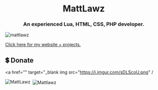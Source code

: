 <h1 align="center">MattLawz</h1>
<h3 align="center">An experienced Lua, HTML, CSS, PHP developer.</h3>

<p align="left"> <img src="https://komarev.com/ghpvc/?username=mattlawz" alt="mattlawz" /> </p>

[Click here for my website + projects.](https://mattlawz.xyz/)

## 💲 Donate
<a href="" target="_blank img src="https://i.imgur.com/sDLScoU.png" /</a>

<p><img align="left" src="https://github-readme-stats.vercel.app/api/top-langs/?username=MattLawz" alt="MattLawz" /></p>

<p>&nbsp;<img align="center" src="https://github-readme-stats.vercel.app/api?username=Mattlawz&show_icons=true" alt="Mattlawz" /></p>

